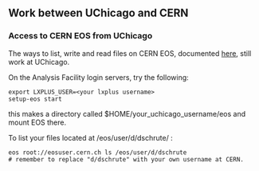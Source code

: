 ## Work between UChicago and CERN

### <span id="Access_to_CERN_EOS_from_UChicago"></span> Access to CERN EOS from UChicago

The ways to list, write and read files on CERN EOS, documented
[here](https://twiki.cern.ch/twiki/bin/view/AtlasComputing/ATLASStorageAtCERN#EOS_storage_system),
still work at UChicago.

On the Analysis Facility login servers, try the following:

    export LXPLUS_USER=<your lxplus username>
    setup-eos start

this makes a directory called $HOME/your_uchicago_username/eos and mount EOS there.

To list your files located at /eos/user/d/dschrute/ :

    eos root://eosuser.cern.ch ls /eos/user/d/dschrute 
    # remember to replace "d/dschrute" with your own username at CERN.





